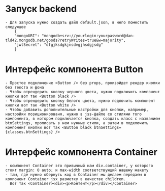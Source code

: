 # Запуск backend 
    - Для запуска нужно создать файл default.json, в него поместить следующее 
        {
        "mongoURI": "mongodb+srv://yourlogin:yourpasword@dan-tld42.mongodb.net/goods?retryWrites=true&w=majority",
        "jwtSecret": "dfgjksdgkjnsdvgjhsdgjsdg"
        }

# Интерфейс компонента Button
    - Простое подключение <Button /> без props, произойдет рендер кнопки без текста и фона
    - Чтобы отрендерить кнопку черного цвета, нужно подключить компонент кнопки вот так <Button black />
    - Чтобы отрендерить кнопку белого цвета, нужно подлючить компонент кнопки вот так <Button white />
    - Чтобы добавить дополнительные настройки для кнопки, например, настройки позиционированя, нужно в jss-файле со стилями того компонента, в котором подключается кнопка, создать класс с названием btnSettings, прописать в нем нужные стили, а затем в подключить компонент кнопки вот так <Button black btnSettings={classes.btnSettings} />

# Интерфейс компонента Container
    - компонент Container это привычный нам div.container, у которого стоит margin: 0 auto; и max-width соответствующий нашему макету
    - там, где нужно обернуть код в Container мы делаем передаем в компонент Container jsx разметку в качестве children.
      Вот так <Container><div><p>Контент</p></div></Container>
